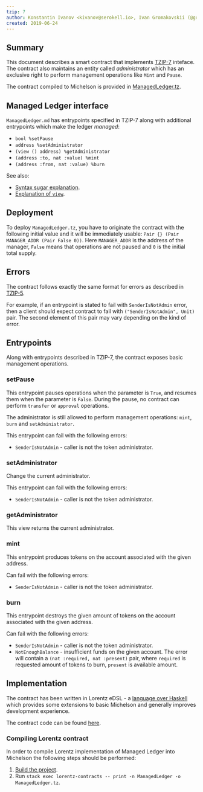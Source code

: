 ```yaml
---
tzip: 7
author: Konstantin Ivanov <kivanov@serokell.io>, Ivan Gromakovskii (@gromak)
created: 2019-06-24
---
```


## Summary

This document describes a smart contract that implements [TZIP-7](/proposals/tzip-7/tzip-7.md) inteface.
The contract also maintains an entity called _administrator_ which has an exclusive right to perform management operations like `Mint` and `Pause`.

The contract compiled to Michelson is provided in [ManagedLedger.tz](/proposals/tzip-7/ManagedLedger.tz).

## Managed Ledger interface

`ManagedLedger.md` has entrypoints specified in TZIP-7 along with additional entrypoints which make the ledger _managed_:
  * `bool %setPause`
  * `address %setAdministrator`
  * `(view () address) %getAdministrator`
  * `(address :to, nat :value) %mint`
  * `(address :from, nat :value) %burn`

See also:
* [Syntax sugar explanation](/proposals/tzip-4/tzip-4.md#pairs-and-ors-syntax-sugar).
* [Explanation of `view`](/proposals/tzip-4/tzip-4.md#view-entrypoints).

## Deployment

To deploy `ManagedLedger.tz`, you have to originate the contract with the following initial value and it will be immediately usable:
`Pair {} (Pair MANAGER_ADDR (Pair False 0))`.
Here `MANAGER_ADDR` is the address of the manager, `False` means that operations are not paused and `0` is the initial total supply.

## Errors

The contract follows exactly the same format for errors as described in
[TZIP-5](/proposals/tzip-5/tzip-5.md#errors).

For example, if an entrypoint is stated to fail with `SenderIsNotAdmin` error,
then a client should expect contract to fail with `("SenderIsNotAdmin", Unit)` pair.
The second element of this pair may vary depending on the kind of error.

## Entrypoints

Along with entrypoints described in TZIP-7, the contract exposes basic management operations.

### setPause

This entrypoint pauses operations when the parameter is `True`,
and resumes them when the parameter is `False`. During the pause,
no contract can perform `transfer` or `approval` operations.

The administrator is still allowed to perform management operations: `mint`, `burn` and `setAdministrator`.

This entrypoint can fail with the following errors:
* `SenderIsNotAdmin` - caller is not the token administrator.

### setAdministrator

Change the current administrator.

This entrypoint can fail with the following errors:
* `SenderIsNotAdmin` - caller is not the token administrator.

### getAdministrator

This view returns the current administrator.

### mint

This entrypoint produces tokens on the account associated with the given address.

Can fail with the following errors:
* `SenderIsNotAdmin` - caller is not the token administrator.

### burn

This entrypoint destroys the given amount of tokens on the account associated with the given address.

Can fail with the following errors:
* `SenderIsNotAdmin` - caller is not the token administrator.
* `NotEnoughBalance` - insufficient funds on the given account.
The error will contain a `(nat :required, nat :present)` pair, where
`required` is requested amount of tokens to burn, `present` is available amount.

## Implementation

The contract has been written in Lorentz eDSL - a [language over Haskell](https://hackage.haskell.org/package/morley-0.3.0.1) which provides some extensions to basic Michelson and generally improves development experience.

The contract code can be found
[here](https://gitlab.com/morley-framework/morley/tree/ce28076a79b93d48aa7745271e6a1395b8b9e50d/lorentz-contracts/src/Lorentz/Contracts/ManagedLedger.hs).

### Compiling Lorentz contract

In order to compile Lorentz implementation of Managed Ledger into Michelson the following steps should be performed:
1. [Build the project](https://gitlab.com/morley-framework/morley/blob/ce28076a79b93d48aa7745271e6a1395b8b9e50d/README.md#running-and-building).
2. Run `stack exec lorentz-contracts -- print -n ManagedLedger -o ManagedLedger.tz`.
